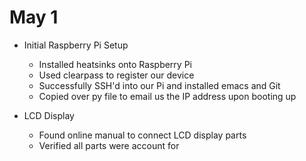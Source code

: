 # May 1

* Initial Raspberry Pi Setup 
  * Installed heatsinks onto Raspberry Pi 
  * Used clearpass to register our device 
  * Successfully SSH'd into our Pi and installed emacs and Git 
  * Copied over py file to email us the IP address upon booting up 

* LCD Display 
  * Found online manual to connect LCD display parts 
  * Verified all parts were account for